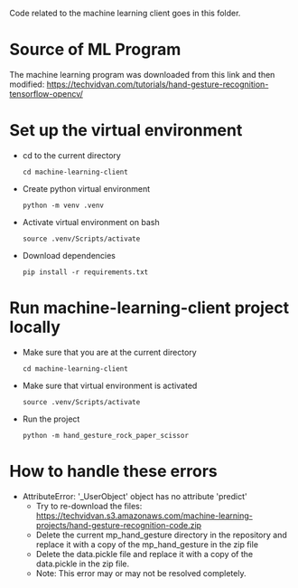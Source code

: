 Code related to the machine learning client goes in this folder.

# Source of ML Program

The machine learning program was downloaded from this link and then modified: https://techvidvan.com/tutorials/hand-gesture-recognition-tensorflow-opencv/

# Set up the virtual environment

* cd to the current directory
    ```
    cd machine-learning-client
    ```
* Create python virtual environment
    ```
    python -m venv .venv
    ```
* Activate virtual environment on bash
    ```
    source .venv/Scripts/activate
    ```
* Download dependencies
    ```
    pip install -r requirements.txt
    ```

# Run machine-learning-client project locally

* Make sure that you are at the current directory
    ```
    cd machine-learning-client
    ```
* Make sure that virtual environment is activated
    ```
    source .venv/Scripts/activate
    ```
* Run the project
    ```
    python -m hand_gesture_rock_paper_scissor
    ```

# How to handle these errors

* AttributeError: '_UserObject' object has no attribute 'predict'
    * Try to re-download the files: https://techvidvan.s3.amazonaws.com/machine-learning-projects/hand-gesture-recognition-code.zip
    * Delete the current mp_hand_gesture directory in the repository and replace it with a copy of the mp_hand_gesture in the zip file
    * Delete the data.pickle file and replace it with a copy of the data.pickle in the zip file.
    * Note: This error may or may not be resolved completely.
    

